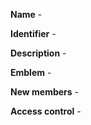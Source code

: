 **Name** -

**Identifier** -

**Description** -

**Emblem** -

**New members** -

**Access control** -
